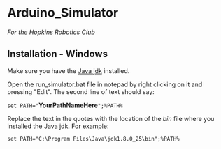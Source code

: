 Arduino_Simulator
=================

*For the Hopkins Robotics Club*

Installation - Windows
-----------------

Make sure you have the [Java jdk](http://www.oracle.com/technetwork/java/javase/downloads/jdk8-downloads-2133151.html) installed.

Open the run_simulator.bat file in notepad by right clicking on it and pressing "Edit". The second line of text should say: 

```set PATH="```**YourPathNameHere**```";%PATH%```

Replace the text in the quotes with the location of the *bin* file where you installed the Java jdk. For example:

```set PATH="C:\Program Files\Java\jdk1.8.0_25\bin";%PATH%```

